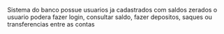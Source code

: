 Sistema do banco possue usuarios ja cadastrados com saldos zerados
o usuario podera fazer login, consultar saldo, fazer depositos, saques ou transferencias entre as contas
